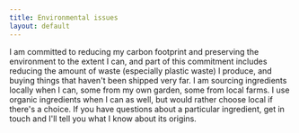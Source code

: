 ```yaml
---
title: Environmental issues
layout: default
---
```

I am committed to reducing my carbon footprint and preserving the environment to the extent I can, and part of this commitment includes reducing the amount of waste (especially plastic waste) I produce, and buying things that haven't been shipped very far. I am sourcing ingredients locally when I can, some from my own garden, some from local farms. I use organic ingredients when I can as well, but would rather choose local if there's a choice.  If you have questions about a particular ingredient, get in touch and I'll tell you what I know about its origins.